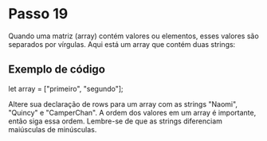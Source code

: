 # Passo 19

Quando uma matriz (array) contém valores ou elementos, esses valores são separados por vírgulas. Aqui está um array que contém duas strings:

## Exemplo de código

let array = ["primeiro", "segundo"];

Altere sua declaração de rows para um array com as strings "Naomi", "Quincy" e "CamperChan". A ordem dos valores em um array é importante, então siga essa ordem. Lembre-se de que as strings diferenciam maiúsculas de minúsculas.